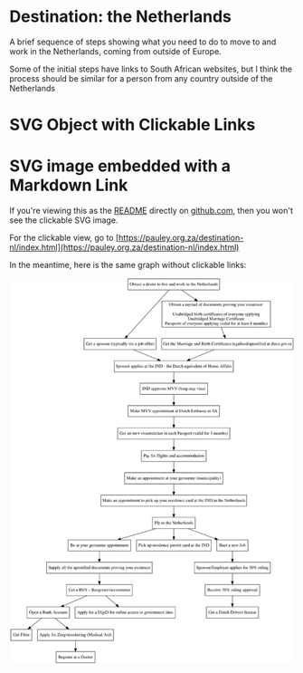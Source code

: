 # Destination: the Netherlands

A brief sequence of steps showing what you need to do to move to and work in the Netherlands, coming from outside of Europe.

Some of the initial steps have links to South African websites, but I think the process should be similar for a person from any country
outside of the Netherlands

# SVG Object with Clickable Links

<object data="./img/za2nl.svg" type="image/svg+xml"></object>

# SVG image embedded with a Markdown Link

If you're viewing this as the [README](https://github.com/apauley/destination-nl/blob/master/README.md)
directly on [github.com](https://github.com/apauley/destination-nl), then you won't see the clickable SVG image.

For the clickable view, go to [https://pauley.org.za/destination-nl/index.html](https://pauley.org.za/destination-nl/index.html)

In the meantime, here is the same graph without clickable links:

![A series of unfortunate events](./img/za2nl.svg)
